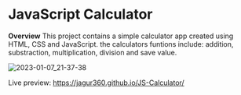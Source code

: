 # JavaScript Calculator

**Overview**
This project contains a simple calculator app created using HTML, CSS and JavaScript. the calculators funtions include: addition, substraction, multiplication, division and save value.

![2023-01-07_21-37-38](https://user-images.githubusercontent.com/48265165/211171364-8dd20252-e78b-4fef-8bc3-468712ee02f5.gif)

Live preview: https://jagur360.github.io/JS-Calculator/
